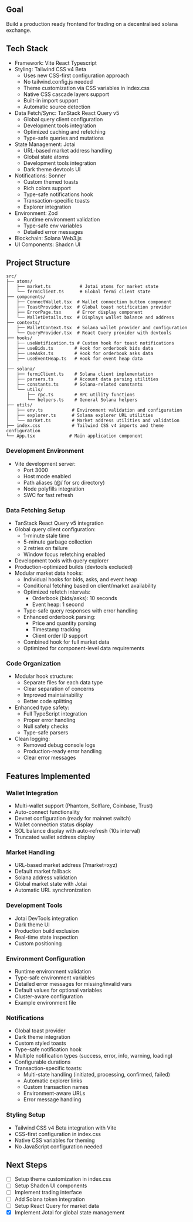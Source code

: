 ## Goal

Build a production ready frontend for trading on a decentralised solana exchange.

## Tech Stack

- Framework: Vite React Typescript
- Styling: Tailwind CSS v4 Beta
  - Uses new CSS-first configuration approach
  - No tailwind.config.js needed
  - Theme customization via CSS variables in index.css
  - Native CSS cascade layers support
  - Built-in import support
  - Automatic source detection
- Data Fetch/Sync: TanStack React Query v5
  - Global query client configuration
  - Development tools integration
  - Optimized caching and refetching
  - Type-safe queries and mutations
- State Management: Jotai
  - URL-based market address handling
  - Global state atoms
  - Development tools integration
  - Dark theme devtools UI
- Notifications: Sonner
  - Custom themed toasts
  - Rich colors support
  - Type-safe notifications hook
  - Transaction-specific toasts
  - Explorer integration
- Environment: Zod
  - Runtime environment validation
  - Type-safe env variables
  - Detailed error messages
- Blockchain: Solana Web3.js
- UI Components: Shadcn UI

## Project Structure

```
src/
├── atoms/
│   ├── market.ts           # Jotai atoms for market state
│   └── fermiClient.ts      # Global fermi client state
├── components/
│   ├── ConnectWallet.tsx  # Wallet connection button component
│   ├── ToastProvider.tsx  # Global toast notification provider
│   ├── ErrorPage.tsx      # Error display component
│   └── WalletDetails.tsx  # Displays wallet balance and address
├── contexts/
│   ├── WalletContext.tsx  # Solana wallet provider and configuration
│   └── QueryProvider.tsx  # React Query provider with devtools
├── hooks/
│   ├── useNotification.ts # Custom hook for toast notifications
│   ├── useBids.ts        # Hook for orderbook bids data
│   ├── useAsks.ts        # Hook for orderbook asks data
│   ├── useEventHeap.ts   # Hook for event heap data
│
├── solana/
│   ├── fermiClient.ts    # Solana client implementation
│   ├── parsers.ts        # Account data parsing utilities
│   ├── constants.ts      # Solana-related constants
│   └── utils/
│       ├── rpc.ts        # RPC utility functions
│       └── helpers.ts    # General Solana helpers
├── utils/
│   ├── env.ts           # Environment validation and configuration
│   ├── explorer.ts      # Solana explorer URL utilities
│   └── market.ts        # Market address utilities and validation
├── index.css            # Tailwind CSS v4 imports and theme configuration
└── App.tsx             # Main application component
```

### Development Environment

- Vite development server:
  - Port 3000
  - Host mode enabled
  - Path aliases (@/ for src directory)
  - Node polyfills integration
  - SWC for fast refresh

### Data Fetching Setup

- TanStack React Query v5 integration
- Global query client configuration:
  - 1-minute stale time
  - 5-minute garbage collection
  - 2 retries on failure
  - Window focus refetching enabled
- Development tools with query explorer
- Production-optimized builds (devtools excluded)
- Modular market data hooks:
  - Individual hooks for bids, asks, and event heap
  - Conditional fetching based on client/market availability
  - Optimized refetch intervals:
    - Orderbook (bids/asks): 10 seconds
    - Event heap: 1 second
  - Type-safe query responses with error handling
  - Enhanced orderbook parsing:
    - Price and quantity parsing
    - Timestamp tracking
    - Client order ID support
  - Combined hook for full market data
  - Optimized for component-level data requirements

### Code Organization

- Modular hook structure:
  - Separate files for each data type
  - Clear separation of concerns
  - Improved maintainability
  - Better code splitting
- Enhanced type safety:
  - Full TypeScript integration
  - Proper error handling
  - Null safety checks
  - Type-safe parsers
- Clean logging:
  - Removed debug console logs
  - Production-ready error handling
  - Clear error messages

## Features Implemented

### Wallet Integration

- Multi-wallet support (Phantom, Solflare, Coinbase, Trust)
- Auto-connect functionality
- Devnet configuration (ready for mainnet switch)
- Wallet connection status display
- SOL balance display with auto-refresh (10s interval)
- Truncated wallet address display

### Market Handling

- URL-based market address (?market=xyz)
- Default market fallback
- Solana address validation
- Global market state with Jotai
- Automatic URL synchronization

### Development Tools

- Jotai DevTools integration
- Dark theme UI
- Production build exclusion
- Real-time state inspection
- Custom positioning

### Environment Configuration

- Runtime environment validation
- Type-safe environment variables
- Detailed error messages for missing/invalid vars
- Default values for optional variables
- Cluster-aware configuration
- Example environment file

### Notifications

- Global toast provider
- Dark theme integration
- Custom styled toasts
- Type-safe notification hook
- Multiple notification types (success, error, info, warning, loading)
- Configurable durations
- Transaction-specific toasts:
  - Multi-state handling (initiated, processing, confirmed, failed)
  - Automatic explorer links
  - Custom transaction names
  - Environment-aware URLs
  - Error message handling

### Styling Setup

- Tailwind CSS v4 Beta integration with Vite
- CSS-first configuration in index.css
- Native CSS variables for theming
- No JavaScript configuration needed

## Next Steps

- [ ] Setup theme customization in index.css
- [ ] Setup Shadcn UI components
- [ ] Implement trading interface
- [ ] Add Solana token integration
- [ ] Setup React Query for market data
- [x] Implement Jotai for global state management
